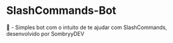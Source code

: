 # SlashCommands-Bot
🚀 - Simples bot com o intuito de te ajudar com SlashCommands, desenvolvido por SombryyDEV
